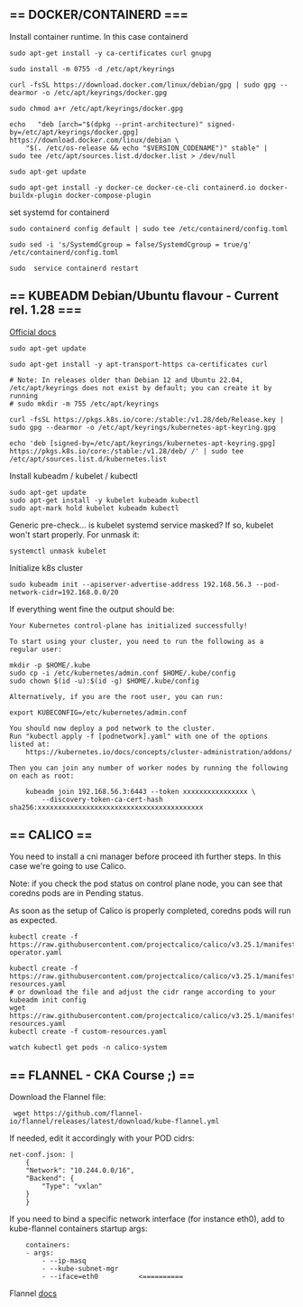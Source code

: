 
## == DOCKER/CONTAINERD ===

Install container runtime. In this case containerd

    sudo apt-get install -y ca-certificates curl gnupg

    sudo install -m 0755 -d /etc/apt/keyrings

    curl -fsSL https://download.docker.com/linux/debian/gpg | sudo gpg --dearmor -o /etc/apt/keyrings/docker.gpg

    sudo chmod a+r /etc/apt/keyrings/docker.gpg

    echo   "deb [arch="$(dpkg --print-architecture)" signed-by=/etc/apt/keyrings/docker.gpg] https://download.docker.com/linux/debian \
        "$(. /etc/os-release && echo "$VERSION_CODENAME")" stable" |   sudo tee /etc/apt/sources.list.d/docker.list > /dev/null
    
    sudo apt-get update
    
    sudo apt-get install -y docker-ce docker-ce-cli containerd.io docker-buildx-plugin docker-compose-plugin

set systemd for containerd

    sudo containerd config default | sudo tee /etc/containerd/config.toml
    
    sudo sed -i 's/SystemdCgroup = false/SystemdCgroup = true/g' /etc/containerd/config.toml
    
    sudo  service containerd restart


## == KUBEADM Debian/Ubuntu flavour - Current rel. 1.28 ===

[Official docs](https://kubernetes.io/docs/setup/production-environment/tools/kubeadm/install-kubeadm/)

    sudo apt-get update

    sudo apt-get install -y apt-transport-https ca-certificates curl

    # Note: In releases older than Debian 12 and Ubuntu 22.04, /etc/apt/keyrings does not exist by default; you can create it by running 
    # sudo mkdir -m 755 /etc/apt/keyrings

    curl -fsSL https://pkgs.k8s.io/core:/stable:/v1.28/deb/Release.key | sudo gpg --dearmor -o /etc/apt/keyrings/kubernetes-apt-keyring.gpg

    echo 'deb [signed-by=/etc/apt/keyrings/kubernetes-apt-keyring.gpg] https://pkgs.k8s.io/core:/stable:/v1.28/deb/ /' | sudo tee /etc/apt/sources.list.d/kubernetes.list

Install kubeadm / kubelet / kubectl

    sudo apt-get update
    sudo apt-get install -y kubelet kubeadm kubectl
    sudo apt-mark hold kubelet kubeadm kubectl

Generic pre-check... is kubelet systemd service masked? If so, kubelet won't start properly. For unmask it:

    systemctl unmask kubelet

Initialize k8s cluster

    sudo kubeadm init --apiserver-advertise-address 192.168.56.3 --pod-network-cidr=192.168.0.0/20

If everything went fine the output should be:

    Your Kubernetes control-plane has initialized successfully!

    To start using your cluster, you need to run the following as a regular user:

    mkdir -p $HOME/.kube
    sudo cp -i /etc/kubernetes/admin.conf $HOME/.kube/config
    sudo chown $(id -u):$(id -g) $HOME/.kube/config

    Alternatively, if you are the root user, you can run:

    export KUBECONFIG=/etc/kubernetes/admin.conf

    You should now deploy a pod network to the cluster.
    Run "kubectl apply -f [podnetwork].yaml" with one of the options listed at:
        https://kubernetes.io/docs/concepts/cluster-administration/addons/

    Then you can join any number of worker nodes by running the following on each as root:

        kubeadm join 192.168.56.3:6443 --token xxxxxxxxxxxxxxxx \
            --discovery-token-ca-cert-hash sha256:xxxxxxxxxxxxxxxxxxxxxxxxxxxxxxxxxxxxxxxxx

## == CALICO ==

You need to install a cni manager before proceed ith further steps. In this case we're going to use Calico.

Note: if you check the pod status on control plane node, you can see that coredns pods are in Pending status.

As soon as the setup of Calico is properly completed, coredns pods will run as expected.

    kubectl create -f https://raw.githubusercontent.com/projectcalico/calico/v3.25.1/manifests/tigera-operator.yaml

    kubectl create -f https://raw.githubusercontent.com/projectcalico/calico/v3.25.1/manifests/custom-resources.yaml
    # or download the file and adjust the cidr range according to your kubeadm init config
    wget https://raw.githubusercontent.com/projectcalico/calico/v3.25.1/manifests/custom-resources.yaml
    kubectl create -f custom-resources.yaml

    watch kubectl get pods -n calico-system


## == FLANNEL - CKA Course ;) ==

Download the Flannel file:

     wget https://github.com/flannel-io/flannel/releases/latest/download/kube-flannel.yml

If needed, edit it accordingly with your POD cidrs:

    net-conf.json: |
        {
        "Network": "10.244.0.0/16",
        "Backend": {
            "Type": "vxlan"
        }
        }

If you need to bind a specific network interface (for instance eth0), add to kube-flannel containers startup args:

        containers:
        - args:
            - --ip-masq
            - --kube-subnet-mgr
            - --iface=eth0          <==========

Flannel [docs](https://github.com/flannel-io/flannel/blob/master/Documentation/troubleshooting.md#vagrant) 


